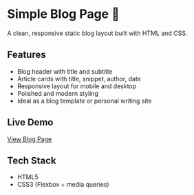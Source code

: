 # Simple Blog Page 📝

A clean, responsive static blog layout built with HTML and CSS.

## Features

- Blog header with title and subtitle
- Article cards with title, snippet, author, date
- Responsive layout for mobile and desktop
- Polished and modern styling
- Ideal as a blog template or personal writing site

## Live Demo

[View Blog Page](https://ivan-grozni-2.github.io/blog-page/)

## Tech Stack

- HTML5
- CSS3 (Flexbox + media queries)